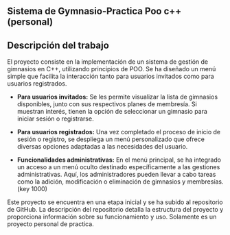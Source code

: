 ## Sistema de Gymnasio-Practica Poo c++ (personal)


## Descripción del trabajo

El proyecto consiste en la implementación de un sistema de gestión de gimnasios en C++, utilizando principios de POO. Se ha diseñado un menú simple que facilita la interacción tanto para usuarios invitados como para usuarios registrados.

- **Para usuarios invitados:** Se les permite visualizar la lista de gimnasios disponibles, junto con sus respectivos planes de membresía. Si muestran interés, tienen la opción de seleccionar un gimnasio para iniciar sesión o registrarse.

- **Para usuarios registrados:** Una vez completado el proceso de inicio de sesión o registro, se despliega un menú personalizado que ofrece diversas opciones adaptadas a las necesidades del usuario.

- **Funcionalidades administrativas:** En el menú principal, se ha integrado un acceso a un menú oculto destinado específicamente a las gestiones administrativas. Aquí, los administradores pueden llevar a cabo tareas como la adición, modificación o eliminación de gimnasios y membresías.(key 1000)

Este proyecto se encuentra en una etapa inicial y se ha subido al repositorio de GitHub. La descripción del repositorio detalla la estructura del proyecto y proporciona información sobre su funcionamiento y uso. Solamente es un proyecto personal de practica.
